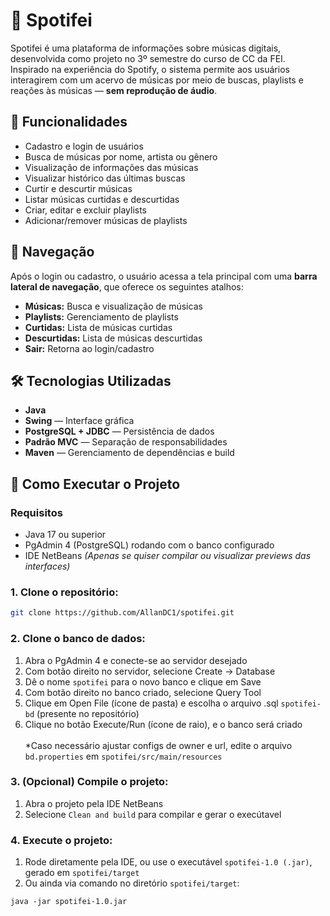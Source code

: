 # 🎵 Spotifei

Spotifei é uma plataforma de informações sobre músicas digitais, desenvolvida como projeto no 3º semestre do curso de CC da FEI. Inspirado na experiência do Spotify, o sistema permite aos usuários interagirem com um acervo de músicas por meio de buscas, playlists e reações às músicas — **sem reprodução de áudio**.

## 📌 Funcionalidades

- Cadastro e login de usuários
- Busca de músicas por nome, artista ou gênero
- Visualização de informações das músicas
- Visualizar histórico das últimas buscas
- Curtir e descurtir músicas
- Listar músicas curtidas e descurtidas
- Criar, editar e excluir playlists
- Adicionar/remover músicas de playlists

## 🧭 Navegação

Após o login ou cadastro, o usuário acessa a tela principal com uma **barra lateral de navegação**, que oferece os seguintes atalhos:

- **Músicas:** Busca e visualização de músicas
- **Playlists:** Gerenciamento de playlists
- **Curtidas:** Lista de músicas curtidas
- **Descurtidas:** Lista de músicas descurtidas
- **Sair:** Retorna ao login/cadastro

## 🛠️ Tecnologias Utilizadas

- **Java**
- **Swing** — Interface gráfica
- **PostgreSQL + JDBC** — Persistência de dados
- **Padrão MVC** — Separação de responsabilidades
- **Maven** — Gerenciamento de dependências e build

## 🚀 Como Executar o Projeto

### Requisitos
- Java 17 ou superior
- PgAdmin 4 (PostgreSQL) rodando com o banco configurado
- IDE NetBeans *(Apenas se quiser compilar ou visualizar previews das interfaces)*

### 1. Clone o repositório:
```bash
git clone https://github.com/AllanDC1/spotifei.git
```

### 2. Clone o banco de dados:
  1. Abra o PgAdmin 4 e conecte-se ao servidor desejado
  2. Com botão direito no servidor, selecione Create -> Database
  3. Dê o nome `spotifei` para o novo banco e clique em Save
  4. Com botão direito no banco criado, selecione Query Tool
  5. Clique em Open File (ícone de pasta) e escolha o arquivo .sql `spotifei-bd` (presente no repositório)
  6. Clique no botão Execute/Run (ícone de raio), e o banco será criado <br> <br>
  *Caso necessário ajustar configs de owner e url, edite o arquivo ``bd.properties`` em `spotifei/src/main/resources`

### 3. (Opcional) Compile o projeto:
  1. Abra o projeto pela IDE NetBeans
  2. Selecione `Clean and build` para compilar e gerar o execútavel

### 4. Execute o projeto:  
  1. Rode diretamente pela IDE, ou use o executável ``spotifei-1.0 (.jar)``, gerado em `spotifei/target` <br>
  2. Ou ainda via comando no diretório `spotifei/target`:
  
    java -jar spotifei-1.0.jar
    
